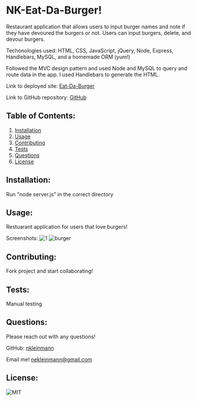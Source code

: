 # NK-Eat-Da-Burger!

Restaurant application that allows users to input burger names and note if they have devoured the burgers or not. Users can input burgers, delete, and devour burgers.

Techonologies used: HTML, CSS, JavaScript, jQuery, Node, Express, Handlebars, MySQL, and a homemade ORM (yum!)

Followed the MVC design pattern and used Node and MySQL to query and route data in the app. I used Handlebars to generate the HTML.

Link to deployed site: [Eat-Da-Burger](https://pure-earth-06219.herokuapp.com/)

Link to GitHub repository: [GitHub](https://github.com/nkleinmann/NK-Eat-Da-Burger-)
            
## Table of Contents:
1. [Installation](#installation)
1. [Usage](#usage)
1. [Contributing](#contributing)
1. [Tests](#tests)
1. [Questions](#questions)
1. [License](#license)
            
## Installation:
Run "node server.js" in the correct directory
            
## Usage:
Restuarant application for users that love burgers!

Screenshots:
![1](https://user-images.githubusercontent.com/65608809/93687753-130adb00-fa8e-11ea-9785-00cd2480ac39.jpg)
![burger](https://user-images.githubusercontent.com/65608809/93687855-3aae7300-fa8f-11ea-8936-78d83e55405f.jpg)


            
## Contributing:
Fork project and start collaborating!
            
## Tests:
Manual testing
    
## Questions:
Please reach out with any questions!

GitHub: 
[nkleinmann](https://github.com/nkleinmann)

Email me! [nekleinmann@gmail.com](nekleinmann@gmail.com)

## License:
  ![MIT](https://img.shields.io/badge/license-MIT-blue)
  